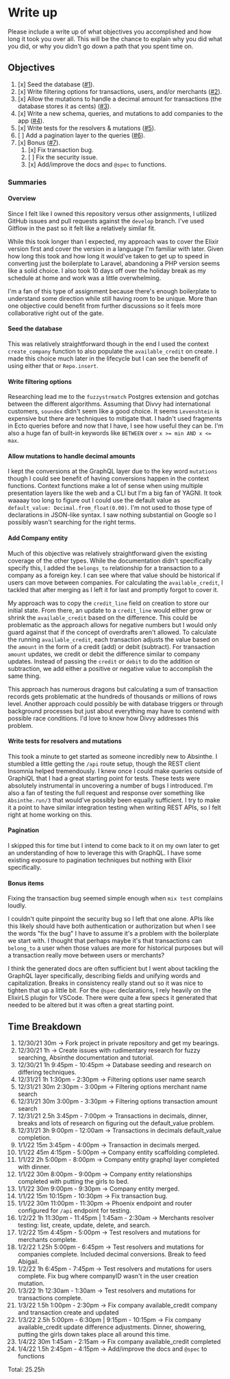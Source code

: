 # Write up

Please include a write up of what objectives you accomplished and how long it took you over all. This will be the chance to explain why you did what
you did, or why you didn't go down a path that you spent time on.

## Objectives

1. [x] Seed the database ([#1](#1)).
2. [x] Write filtering options for transactions, users, and/or merchants ([#2](#2)).
3. [x] Allow the mutations to handle a decimal amount for transactions (the database stores it as cents) ([#3](#3)).
4. [x] Write a new schema, queries, and mutations to add companies to the app ([#4](#4)).
5. [x] Write tests for the resolvers & mutations ([#5](#5)).
6. [ ] Add a pagination layer to the queries ([#6](#6)).
7. [x] Bonus ([#7](#7)).
   1. [x] Fix transaction bug.
   2. [ ] Fix the security issue.
   3. [x] Add/improve the docs and `@spec` to functions.

### Summaries

#### Overview

Since I felt like I owned this repository versus other assignments, I utilized GitHub issues and pull requests against the `develop` branch. I've
used Gitflow in the past so it felt like a relatively similar fit.

While this took longer than I expected, my approach was to cover the Elixir version first and cover the version in a language I'm familiar with later.
Given how long this took and how long it would've taken to get up to speed in converting just the boilerplate to Laravel, abandoning a PHP version seems
like a solid choice. I also took 10 days off over the holiday break as my schedule at home and work was a little overwhelming.

I'm a fan of this type of assignment because there's enough boilerplate to understand some direction while still having room to be unique. More than
one objective could benefit from further discussions so it feels more collaborative right out of the gate.

#### Seed the database

This was relatively straightforward though in the end I used the context `create_company` function to also populate the `available_credit` on create.
I made this choice much later in the lifecycle but I can see the benefit of using either that or `Repo.insert`.

#### Write filtering options

Researching lead me to the `fuzzystrmatch` Postgres extension and gotchas between the different algorithms. Assuming that Divvy had international
customers, `soundex` didn't seem like a good choice. It seems `Levenshtein` is expensive but there are techniques to mitigate that. I hadn't used
fragments in Ecto queries before and now that I have, I see how useful they can be. I'm also a huge fan of built-in keywords like `BETWEEN` over
`x >= min AND x <= max`.

#### Allow mutations to handle decimal amounts

I kept the conversions at the GraphQL layer due to the key word `mutations` though I could see benefit of having conversions happen in the context
functions. Context functions make a lot of sense when using multiple presentation layers like the web and a CLI but I'm a big fan of YAGNI. It took
waaaay too long to figure out I could use the default value as `default_value: Decimal.from_float(0.00)`. I'm not used to those type of declarations
in JSON-like syntax. I saw nothing substantial on Google so I possibly wasn't searching for the right terms.

#### Add Company entity

Much of this objective was relatively straightforward given the existing coverage of the other types. While the documentation didn't specifically
specify this, I added the `belongs_to` relationship for a transaction to a company as a foreign key. I can see where that value should be historical
if users can move between companies. For calculating the `available_credit`, I tackled that after merging as I left it for last and promptly forgot
to cover it.

My approach was to copy the `credit_line` field on creation to store our initial state. From there, an update to a `credit_line` would either grow
or shrink the `available_credit` based on the difference. This could be problematic as the approach allows for negative numbers but I would only
guard against that if the concept of overdrafts aren't allowed. To calculate the running `available_credit`, each transaction adjusts the value
based on the `amount` in the form of a credit (add) or debit (subtract). For transaction `amount` updates, we credit or debit the difference similar
to company updates. Instead of passing the `credit` or `debit` to do the addition or subtraction, we add either a positive or negative value
to accomplish the same thing.

This approach has numerous dragons but calculating a sum of transaction records gets problematic at the hundreds of thousands or millions of rows
level. Another approach could possibly be with database triggers or through background processes but just about everything may have to contend
with possible race conditions. I'd love to know how Divvy addresses this problem.

#### Write tests for resolvers and mutations

This took a minute to get started as someone incredibly new to Absinthe. I stumbled a little getting the `/api` route setup, though the REST client
Insomnia helped tremendously. I knew once I could make queries outside of GraphiQL that I had a great starting point for tests. These tests were
absolutely instrumental in uncovering a number of bugs I introduced. I'm also a fan of testing the full request and response over something like
`Absinthe.run/3` that would've possibly been equally sufficient. I try to make it a point to have similar integration testing when writing REST APIs,
so I felt right at home working on this.

#### Pagination

I skipped this for time but I intend to come back to it on my own later to get an understanding of how to leverage this with GraphQL. I have some
existing exposure to pagination techniques but nothing with Elixir specifically.

#### Bonus items

Fixing the transaction bug seemed simple enough when `mix test` complains loudly.

I couldn't quite pinpoint the security bug so I left that one alone. APIs like this likely should have both authentication or authorization
but when I see the words "fix the bug" I have to assume it's a problem with the boilerplate we start with. I thought that perhaps maybe it's that
transactions can `belong_to` a user when those values are more for historical purposes but will a transaction really move between users or merchants?

I think the generated docs are often sufficient but I went about tackling the GraphQL layer specifically, describing fields and unifying words and
capitalization. Breaks in consistency really stand out so it was nice to tighten that up a little bit. For the `@spec` declarations, I rely heavily
on the ElixirLS plugin for VSCode. There were quite a few specs it generated that needed to be altered but it was often a great starting point.

## Time Breakdown

1. 12/30/21 30m -> Fork project in private repository and get my bearings.
2. 12/30/21 1h -> Create issues with rudimentary research for fuzzy searching, Absinthe documentation and tutorial.
3. 12/30/21 1h 9:45pm - 10:45pm -> Database seeding and research on differing techniques.
4. 12/31/21 1h 1:30pm - 2:30pm -> Filtering options user name search
5. 12/31/21 30m 2:30pm - 3:00pm -> Filtering options merchant name search
6. 12/31/21 30m 3:00pm - 3:30pm -> Filtering options transaction amount search
7. 12/31/21 2.5h 3:45pm - 7:00pm -> Transactions in decimals, dinner, breaks and lots of research on figuring out the default_value problem.
8. 12/31/21 3h 9:00pm - 12:00am -> Transactions in decimals default_value completion.
9. 1/1/22 15m 3:45pm - 4:00pm -> Transaction in decimals merged.
10. 1/1/22 45m 4:15pm - 5:00pm -> Company entity scaffolding completed.
11. 1/1/22 2h 5:00pm - 8:00pm -> Company entity graphql layer completed with dinner.
12. 1/1/22 30m 8:00pm - 9:00pm -> Company entity relationships completed with putting the girls to bed.
13. 1/1/22 30m 9:00pm - 9:30pm -> Company entity merged.
14. 1/1/22 15m 10:15pm - 10:30pm -> Fix transaction bug.
15. 1/1/22 30m 11:00pm - 11:30pm -> Phoenix endpoint and router configured for `/api` endpoint for testing.
16. 1/2/22 1h 11:30pm - 11:45pm | 1:45am - 2:30am -> Merchants resolver testing: list, create, update, delete, and search.
17. 1/2/22 15m 4:45pm - 5:00pm -> Test resolvers and mutations for merchants complete.
18. 1/2/22 1.25h 5:00pm - 6:45pm -> Test resolvers and mutations for companies complete. Included decimal conversions. Break to feed Abigail.
19. 1/2/22 1h 6:45pm - 7:45pm -> Test resolvers and mutations for users complete. Fix bug where companyID wasn't in the user creation mutation.
20. 1/3/22 1h 12:30am - 1:30am -> Test resolvers and mutations for transactions complete.
21. 1/3/22 1.5h 1:00pm - 2:30pm -> Fix company available_credit company and transaction create and updated
22. 1/3/22 2.5h 5:00pm - 6:30pm | 9:15pm - 10:15pm -> Fix company available_credit update difference adjustments. Dinner, showering, putting the girls down takes place all around this time.
23. 1/4/22 30m 1:45am - 2:15am -> Fix company available_credit completed
24. 1/4/22 1.5h 2:45pm - 4:15pm -> Add/improve the docs and `@spec` to functions

Total: 25.25h
